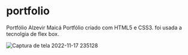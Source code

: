 # portfolio
Portfólio Alzevir Maicá
Portfólio criado com HTML5 e CSS3.
foi usada a tecnolgia de flex box.

![Captura de tela 2022-11-17 235128](https://user-images.githubusercontent.com/109627751/202605970-63712c7d-b801-4cd9-a00d-074fb7ac5a73.png)
